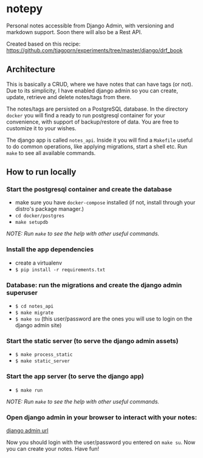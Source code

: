 # notepy 

Personal notes accessible from Django Admin, with versioning and markdown support. Soon there will also be a Rest API. 

Created based on this recipe: https://github.com/tiagoprn/experiments/tree/master/django/drf_book

## Architecture

This is basically a CRUD, where we have notes that can have tags (or not). Due to its simplicity, I have enabled django 
admin so you can create, update, retrieve and delete notes/tags from there. 

The notes/tags are persisted on a PostgreSQL database. In the directory `docker` you will find a ready to run 
postgresql container for your convenience, with support of backup/restore of data. You are free to customize it to your
wishes.   

The django app is called `notes_api`. Inside it you will find a `Makefile` useful to do common operations, 
like applying migrations, start a shell etc. Run `make` to see all available commands. 

## How to run locally

### Start the postgresql container and create the database
- make sure you have `docker-compose` installed (if not, install through your distro's package manager.)
- `cd docker/postgres`
- `make setupdb` 

*NOTE: Run `make` to see the help with other useful commands.*


### Install the app dependencies
- create a virtualenv
- `$ pip install -r requirements.txt`


### Database: run the migrations and create the django admin superuser
- `$ cd notes_api`
- `$ make migrate`
- `$ make su` (this user/password are the ones you will use to login on the django admin site)


### Start the static server (to serve the django admin assets)
- `$ make process_static`
- `$ make static_server` 


### Start the app server (to serve the django app)
- `$ make run`

*NOTE: Run `make` to see the help with other useful commands.*

### Open django admin in your browser to interact with your notes: 

[django admin url](http://localhost:8000/admin)

Now you should login with the user/password you entered on `make su`. Now you can create your notes. Have fun!
